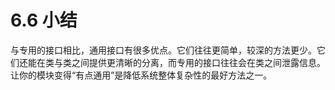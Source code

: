 # 6.6 小结

与专用的接口相比，通用接口有很多优点。它们往往更简单，较深的方法更少。它们还能在类与类之间提供更清晰的分离，而专用的接口往往会在类之间泄露信息。让你的模块变得“有点通用”是降低系统整体复杂性的最好方法之一。

